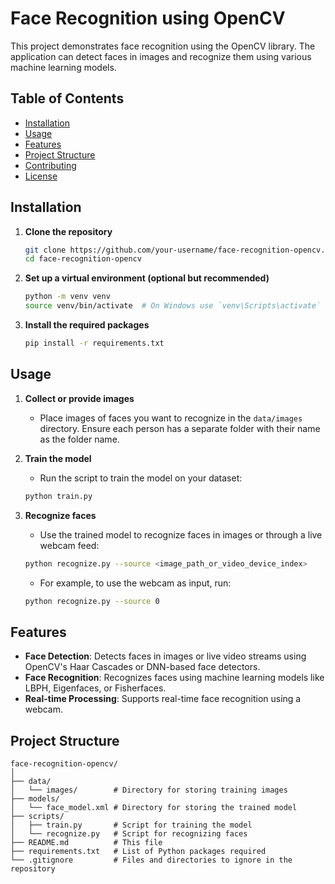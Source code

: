 # Face Recognition using OpenCV

This project demonstrates face recognition using the OpenCV library. The application can detect faces in images and recognize them using various machine learning models.

## Table of Contents
- [Installation](#installation)
- [Usage](#usage)
- [Features](#features)
- [Project Structure](#project-structure)
- [Contributing](#contributing)
- [License](#license)

## Installation

1. **Clone the repository**
    ```bash
    git clone https://github.com/your-username/face-recognition-opencv.git
    cd face-recognition-opencv
    ```

2. **Set up a virtual environment (optional but recommended)**
    ```bash
    python -m venv venv
    source venv/bin/activate  # On Windows use `venv\Scripts\activate`
    ```

3. **Install the required packages**
    ```bash
    pip install -r requirements.txt
    ```

## Usage

1. **Collect or provide images**
   - Place images of faces you want to recognize in the `data/images` directory. Ensure each person has a separate folder with their name as the folder name.

2. **Train the model**
   - Run the script to train the model on your dataset:
    ```bash
    python train.py
    ```

3. **Recognize faces**
   - Use the trained model to recognize faces in images or through a live webcam feed:
    ```bash
    python recognize.py --source <image_path_or_video_device_index>
    ```
   - For example, to use the webcam as input, run:
    ```bash
    python recognize.py --source 0
    ```

## Features

- **Face Detection**: Detects faces in images or live video streams using OpenCV's Haar Cascades or DNN-based face detectors.
- **Face Recognition**: Recognizes faces using machine learning models like LBPH, Eigenfaces, or Fisherfaces.
- **Real-time Processing**: Supports real-time face recognition using a webcam.

## Project Structure

```plaintext
face-recognition-opencv/
│
├── data/
│   └── images/        # Directory for storing training images
├── models/
│   └── face_model.xml # Directory for storing the trained model
├── scripts/
│   ├── train.py       # Script for training the model
│   └── recognize.py   # Script for recognizing faces
├── README.md          # This file
├── requirements.txt   # List of Python packages required
└── .gitignore         # Files and directories to ignore in the repository

